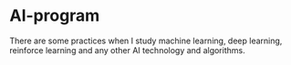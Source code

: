 # AI-program
There are some practices when I study machine learning, deep learning, reinforce learning and any other AI technology and algorithms.
